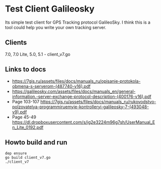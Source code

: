 # Test Client Galileosky

Its simple test client for GPS Tracking protocol GalileoSky.
I think this is a tool could help you write your own tracking server.

## Clients
7.0, 7.0 Lite, 5.0, 5.1 - client_v7.go

## Links to docs
* https://7gis.ru/assets/files/docs/manuals_ru/opisanie-protokola-obmena-s-serverom-(487740-v16).pdf
* https://galileosky.com/assets/files/docs/manuals_en/general-information.-server-exchange-protocol-description-(400176-v16).pdf
* Page 103-107 https://7gis.ru/assets/files/docs/manuals_ru/rukovodstvo-polzovatelya-programmiruemyie-kontrolleryi-galileosky-7-(493048-v9).pdf
* Page 45-49 https://dl.dropboxusercontent.com/s/ig2e3224m96g7sh/UserManual_En_Lite_0192.pdf

## Howto build and run
```
dep ensure
go build client_v7.go
./client_v7
```
